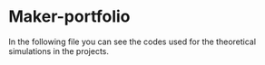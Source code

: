 # Maker-portfolio
In the following file you can see the codes used for the theoretical simulations in the projects.
